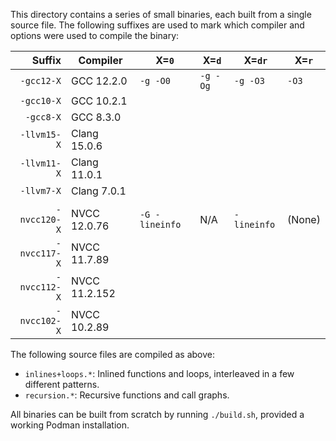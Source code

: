 This directory contains a series of small binaries, each built from a single source file. The following suffixes are
used to mark which compiler and options were used to compile the binary:

|    Suffix    |   Compiler   | X=`0`          | X=`d`    | X=`dr`      | X=`r` |
| ------------:| ------------ | -------------- | -------- | ----------- | ----- |
| `-gcc12-X`   | GCC 12.2.0   | `-g -O0`       | `-g -Og` | `-g -O3`    | `-O3` |
| `-gcc10-X`   | GCC 10.2.1   |
| `-gcc8-X`    | GCC 8.3.0    |
| `-llvm15-X`  | Clang 15.0.6 |
| `-llvm11-X`  | Clang 11.0.1 |
| `-llvm7-X`   | Clang 7.0.1  |
| |
| `-nvcc120-X` | NVCC 12.0.76  | `-G -lineinfo` | N/A      | `-lineinfo` | (None) |
| `-nvcc117-X` | NVCC 11.7.89  |
| `-nvcc112-X` | NVCC 11.2.152 |
| `-nvcc102-X` | NVCC 10.2.89  |

The following source files are compiled as above:
  - `inlines+loops.*`: Inlined functions and loops, interleaved in a few different patterns.
  - `recursion.*`: Recursive functions and call graphs.

All binaries can be built from scratch by running `./build.sh`, provided a working Podman installation.
